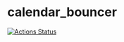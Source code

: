 # calendar_bouncer

[![Actions Status][actions-badge]][actions-link]

<!-- prettier-ignore-start -->
[actions-badge]:            https://github.com/stefpiatek/calendar_bouncer/workflows/CI/badge.svg
[actions-link]:             https://github.com/stefpiatek/calendar_bouncer/actions

<!-- prettier-ignore-end -->
